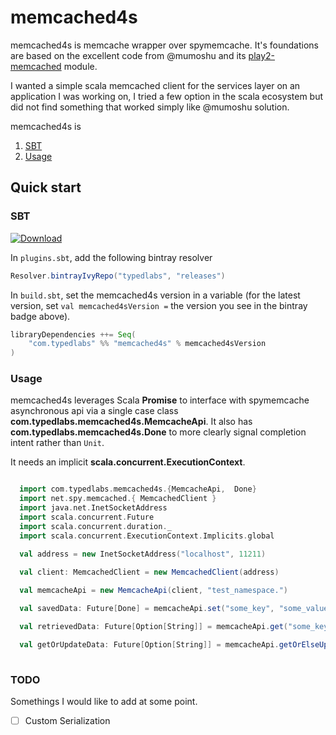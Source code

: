 # memcached4s

memcached4s is memcache wrapper over spymemcache. It's foundations are based on the excellent code from @mumoshu and its [play2-memcached](https://github.com/mumoshu/play2-memcached) module.

I wanted a simple scala memcached client for the services layer on an application I was working on, I tried a few option in the scala ecosystem but did not find something that worked simply like @mumoshu solution.

memcached4s is


1. [SBT](#sbt)
2. [Usage](#usage)

## Quick start

### SBT

[ ![Download](https://api.bintray.com/packages/typedlabs/releases/memcached4s/images/download.svg) ](https://bintray.com/typedlabs/releases/memcached4s/_latestVersion)

In `plugins.sbt`, add the following bintray resolver

```scala
Resolver.bintrayIvyRepo("typedlabs", "releases")
```

In `build.sbt`, set the memcached4s version in a variable (for the latest version, set `val memcached4sVersion =` the version you see
in the bintray badge above).

```scala
libraryDependencies ++= Seq(
    "com.typedlabs" %% "memcached4s" % memcached4sVersion
)
```

### Usage

memcached4s leverages Scala **Promise** to interface with spymemcache asynchronous api via a single case class **com.typedlabs.memcached4s.MemcacheApi**. It also has **com.typedlabs.memcached4s.Done** to more clearly signal completion intent rather than `Unit`.

It needs an implicit **scala.concurrent.ExecutionContext**.

```scala

  import com.typedlabs.memcached4s.{MemcacheApi,  Done}
  import net.spy.memcached.{ MemcachedClient }  
  import java.net.InetSocketAddress
  import scala.concurrent.Future
  import scala.concurrent.duration._
  import scala.concurrent.ExecutionContext.Implicits.global

  val address = new InetSocketAddress("localhost", 11211)
  
  val client: MemcachedClient = new MemcachedClient(address)

  val memcacheApi = new MemcacheApi(client, "test_namespace.")

  val savedData: Future[Done] = memcacheApi.set("some_key", "some_value", 5 minute)

  val retrievedData: Future[Option[String]] = memcacheApi.get("some_key")

  val getOrUpdateData: Future[Option[String]] = memcacheApi.getOrElseUpdate("some_key", 5 minutes)(Future("some_value"))  
  
```

### TODO

Somethings I would like to add at some point.

- [ ] Custom Serialization